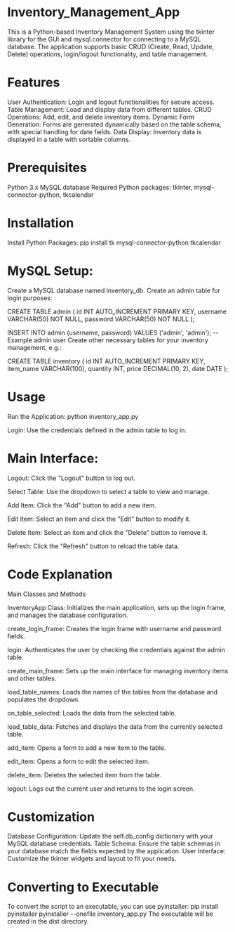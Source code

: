 # Inventory_Management_App
 This is a Python-based Inventory Management System using the tkinter library for the GUI and mysql.connector for connecting to a MySQL database. The application supports basic CRUD (Create, Read, Update, Delete) operations, login/logout functionality, and table management.

# Features
User Authentication: Login and logout functionalities for secure access.
Table Management: Load and display data from different tables.
CRUD Operations: Add, edit, and delete inventory items.
Dynamic Form Generation: Forms are generated dynamically based on the table schema, with special handling for date fields.
Data Display: Inventory data is displayed in a table with sortable columns.

# Prerequisites
Python 3.x
MySQL database
Required Python packages: tkinter, mysql-connector-python, tkcalendar

# Installation
Install Python Packages:
pip install tk mysql-connector-python tkcalendar

# MySQL Setup:
Create a MySQL database named inventory_db.
Create an admin table for login purposes:

CREATE TABLE admin (
    id INT AUTO_INCREMENT PRIMARY KEY,
    username VARCHAR(50) NOT NULL,
    password VARCHAR(50) NOT NULL
);

INSERT INTO admin (username, password) VALUES ('admin', 'admin');  -- Example admin user
Create other necessary tables for your inventory management, e.g.:

CREATE TABLE inventory (
    id INT AUTO_INCREMENT PRIMARY KEY,
    item_name VARCHAR(100),
    quantity INT,
    price DECIMAL(10, 2),
    date DATE
);

# Usage
Run the Application:
python inventory_app.py

Login:
Use the credentials defined in the admin table to log in.

# Main Interface:
Logout: Click the "Logout" button to log out.

Select Table: Use the dropdown to select a table to view and manage.

Add Item: Click the "Add" button to add a new item.

Edit Item: Select an item and click the "Edit" button to modify it.

Delete Item: Select an item and click the "Delete" button to remove it.

Refresh: Click the "Refresh" button to reload the table data.


# Code Explanation
Main Classes and Methods 

InventoryApp Class:
Initializes the main application, sets up the login frame, and manages the database configuration.

create_login_frame:
Creates the login frame with username and password fields.

login:
Authenticates the user by checking the credentials against the admin table.

create_main_frame:
Sets up the main interface for managing inventory items and other tables.

load_table_names:
Loads the names of the tables from the database and populates the dropdown.

on_table_selected:
Loads the data from the selected table.

load_table_data:
Fetches and displays the data from the currently selected table.

add_item:
Opens a form to add a new item to the table.

edit_item:
Opens a form to edit the selected item.

delete_item:
Deletes the selected item from the table.

logout:
Logs out the current user and returns to the login screen.

# Customization
Database Configuration: Update the self.db_config dictionary with your MySQL database credentials.
Table Schema: Ensure the table schemas in your database match the fields expected by the application.
User Interface: Customize the tkinter widgets and layout to fit your needs.

# Converting to Executable
To convert the script to an executable, you can use pyinstaller:
pip install pyinstaller
pyinstaller --onefile inventory_app.py
The executable will be created in the dist directory.
